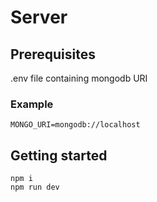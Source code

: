 # Server

## Prerequisites
.env file containing mongodb URI
### Example
```
MONGO_URI=mongodb://localhost
```

## Getting started
```
npm i
npm run dev
```